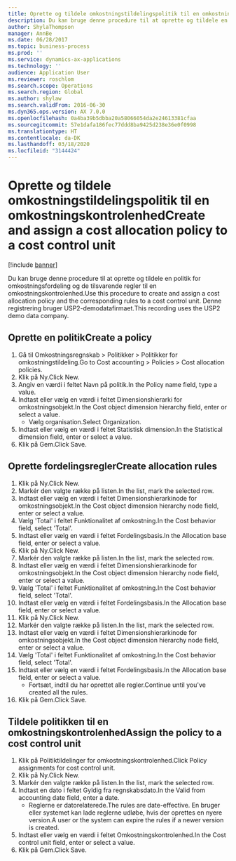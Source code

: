 ```yaml
---
title: Oprette og tildele omkostningstildelingspolitik til en omkostningskontrolenhed
description: Du kan bruge denne procedure til at oprette og tildele en politik for omkostningsfordeling og de tilsvarende regler til en omkostningskontrolenhed.
author: ShylaThompson
manager: AnnBe
ms.date: 06/28/2017
ms.topic: business-process
ms.prod: ''
ms.service: dynamics-ax-applications
ms.technology: ''
audience: Application User
ms.reviewer: roschlom
ms.search.scope: Operations
ms.search.region: Global
ms.author: shylaw
ms.search.validFrom: 2016-06-30
ms.dyn365.ops.version: AX 7.0.0
ms.openlocfilehash: 0a4ba39b5dbba20a58066054da2e24613381cfaa
ms.sourcegitcommit: 57e1dafa186fec77ddd8ba9425d238e36e0f0998
ms.translationtype: HT
ms.contentlocale: da-DK
ms.lasthandoff: 03/18/2020
ms.locfileid: "3144424"
---
```

# <a name="create-and-assign-a-cost-allocation-policy-to-a-cost-control-unit"></a><span data-ttu-id="8ea6e-103">Oprette og tildele omkostningstildelingspolitik til en omkostningskontrolenhed</span><span class="sxs-lookup"><span data-stu-id="8ea6e-103">Create and assign a cost allocation policy to a cost control unit</span></span>

[!include [banner](../../includes/banner.md)]

<span data-ttu-id="8ea6e-104">Du kan bruge denne procedure til at oprette og tildele en politik for omkostningsfordeling og de tilsvarende regler til en omkostningskontrolenhed.</span><span class="sxs-lookup"><span data-stu-id="8ea6e-104">Use this procedure to create and assign a cost allocation policy and the corresponding rules to a cost control unit.</span></span> <span data-ttu-id="8ea6e-105">Denne registrering bruger USP2-demodatafirmaet.</span><span class="sxs-lookup"><span data-stu-id="8ea6e-105">This recording uses the USP2 demo data company.</span></span>


## <a name="create-a-policy"></a><span data-ttu-id="8ea6e-106">Oprette en politik</span><span class="sxs-lookup"><span data-stu-id="8ea6e-106">Create a policy</span></span>
1. <span data-ttu-id="8ea6e-107">Gå til Omkostningsregnskab > Politikker > Politikker for omkostningstildeling.</span><span class="sxs-lookup"><span data-stu-id="8ea6e-107">Go to Cost accounting > Policies > Cost allocation policies.</span></span>
2. <span data-ttu-id="8ea6e-108">Klik på Ny.</span><span class="sxs-lookup"><span data-stu-id="8ea6e-108">Click New.</span></span>
3. <span data-ttu-id="8ea6e-109">Angiv en værdi i feltet Navn på politik.</span><span class="sxs-lookup"><span data-stu-id="8ea6e-109">In the Policy name field, type a value.</span></span>
4. <span data-ttu-id="8ea6e-110">Indtast eller vælg en værdi i feltet Dimensionshierarki for omkostningsobjekt.</span><span class="sxs-lookup"><span data-stu-id="8ea6e-110">In the Cost object dimension hierarchy field, enter or select a value.</span></span>
    * <span data-ttu-id="8ea6e-111">Vælg organisation.</span><span class="sxs-lookup"><span data-stu-id="8ea6e-111">Select Organization.</span></span>  
5. <span data-ttu-id="8ea6e-112">Indtast eller vælg en værdi i feltet Statistisk dimension.</span><span class="sxs-lookup"><span data-stu-id="8ea6e-112">In the Statistical dimension field, enter or select a value.</span></span>
6. <span data-ttu-id="8ea6e-113">Klik på Gem.</span><span class="sxs-lookup"><span data-stu-id="8ea6e-113">Click Save.</span></span>

## <a name="create-allocation-rules"></a><span data-ttu-id="8ea6e-114">Oprette fordelingsregler</span><span class="sxs-lookup"><span data-stu-id="8ea6e-114">Create allocation rules</span></span>
1. <span data-ttu-id="8ea6e-115">Klik på Ny.</span><span class="sxs-lookup"><span data-stu-id="8ea6e-115">Click New.</span></span>
2. <span data-ttu-id="8ea6e-116">Markér den valgte række på listen.</span><span class="sxs-lookup"><span data-stu-id="8ea6e-116">In the list, mark the selected row.</span></span>
3. <span data-ttu-id="8ea6e-117">Indtast eller vælg en værdi i feltet Dimensionshierarkinode for omkostningsobjekt.</span><span class="sxs-lookup"><span data-stu-id="8ea6e-117">In the Cost object dimension hierarchy node field, enter or select a value.</span></span>
4. <span data-ttu-id="8ea6e-118">Vælg 'Total' i feltet Funktionalitet af omkostning.</span><span class="sxs-lookup"><span data-stu-id="8ea6e-118">In the Cost behavior field, select 'Total'.</span></span>
5. <span data-ttu-id="8ea6e-119">Indtast eller vælg en værdi i feltet Fordelingsbasis.</span><span class="sxs-lookup"><span data-stu-id="8ea6e-119">In the Allocation base field, enter or select a value.</span></span>
6. <span data-ttu-id="8ea6e-120">Klik på Ny.</span><span class="sxs-lookup"><span data-stu-id="8ea6e-120">Click New.</span></span>
7. <span data-ttu-id="8ea6e-121">Markér den valgte række på listen.</span><span class="sxs-lookup"><span data-stu-id="8ea6e-121">In the list, mark the selected row.</span></span>
8. <span data-ttu-id="8ea6e-122">Indtast eller vælg en værdi i feltet Dimensionshierarkinode for omkostningsobjekt.</span><span class="sxs-lookup"><span data-stu-id="8ea6e-122">In the Cost object dimension hierarchy node field, enter or select a value.</span></span>
9. <span data-ttu-id="8ea6e-123">Vælg 'Total' i feltet Funktionalitet af omkostning.</span><span class="sxs-lookup"><span data-stu-id="8ea6e-123">In the Cost behavior field, select 'Total'.</span></span>
10. <span data-ttu-id="8ea6e-124">Indtast eller vælg en værdi i feltet Fordelingsbasis.</span><span class="sxs-lookup"><span data-stu-id="8ea6e-124">In the Allocation base field, enter or select a value.</span></span>
11. <span data-ttu-id="8ea6e-125">Klik på Ny.</span><span class="sxs-lookup"><span data-stu-id="8ea6e-125">Click New.</span></span>
12. <span data-ttu-id="8ea6e-126">Markér den valgte række på listen.</span><span class="sxs-lookup"><span data-stu-id="8ea6e-126">In the list, mark the selected row.</span></span>
13. <span data-ttu-id="8ea6e-127">Indtast eller vælg en værdi i feltet Dimensionshierarkinode for omkostningsobjekt.</span><span class="sxs-lookup"><span data-stu-id="8ea6e-127">In the Cost object dimension hierarchy node field, enter or select a value.</span></span>
14. <span data-ttu-id="8ea6e-128">Vælg 'Total' i feltet Funktionalitet af omkostning.</span><span class="sxs-lookup"><span data-stu-id="8ea6e-128">In the Cost behavior field, select 'Total'.</span></span>
15. <span data-ttu-id="8ea6e-129">Indtast eller vælg en værdi i feltet Fordelingsbasis.</span><span class="sxs-lookup"><span data-stu-id="8ea6e-129">In the Allocation base field, enter or select a value.</span></span>
    * <span data-ttu-id="8ea6e-130">Fortsæt, indtil du har oprettet alle regler.</span><span class="sxs-lookup"><span data-stu-id="8ea6e-130">Continue until you've created all the rules.</span></span>  
16. <span data-ttu-id="8ea6e-131">Klik på Gem.</span><span class="sxs-lookup"><span data-stu-id="8ea6e-131">Click Save.</span></span>

## <a name="assign-the-policy-to-a-cost-control-unit"></a><span data-ttu-id="8ea6e-132">Tildele politikken til en omkostningskontrolenhed</span><span class="sxs-lookup"><span data-stu-id="8ea6e-132">Assign the policy to a cost control unit</span></span>
1. <span data-ttu-id="8ea6e-133">Klik på Politiktildelinger for omkostningskontrolenhed.</span><span class="sxs-lookup"><span data-stu-id="8ea6e-133">Click Policy assignments for cost control unit.</span></span>
2. <span data-ttu-id="8ea6e-134">Klik på Ny.</span><span class="sxs-lookup"><span data-stu-id="8ea6e-134">Click New.</span></span>
3. <span data-ttu-id="8ea6e-135">Markér den valgte række på listen.</span><span class="sxs-lookup"><span data-stu-id="8ea6e-135">In the list, mark the selected row.</span></span>
4. <span data-ttu-id="8ea6e-136">Indtast en dato i feltet Gyldig fra regnskabsdato.</span><span class="sxs-lookup"><span data-stu-id="8ea6e-136">In the Valid from accounting date field, enter a date.</span></span>
    * <span data-ttu-id="8ea6e-137">Reglerne er datorelaterede.</span><span class="sxs-lookup"><span data-stu-id="8ea6e-137">The rules are date-effective.</span></span> <span data-ttu-id="8ea6e-138">En bruger eller systemet kan lade reglerne udløbe, hvis der oprettes en nyere version.</span><span class="sxs-lookup"><span data-stu-id="8ea6e-138">A user or the system can expire the rules if a newer version is created.</span></span>  
5. <span data-ttu-id="8ea6e-139">Indtast eller vælg en værdi i feltet Omkostningskontrolenhed.</span><span class="sxs-lookup"><span data-stu-id="8ea6e-139">In the Cost control unit field, enter or select a value.</span></span>
6. <span data-ttu-id="8ea6e-140">Klik på Gem.</span><span class="sxs-lookup"><span data-stu-id="8ea6e-140">Click Save.</span></span>

